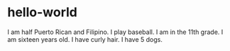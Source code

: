 # hello-world
I am half Puerto Rican and Filipino.
I play baseball.
I am in the 11th grade.
I am sixteen years old.
I have curly hair.
I have 5 dogs.
